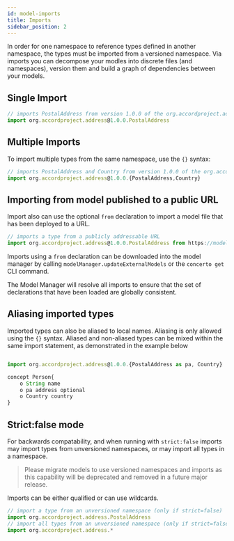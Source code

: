 ```yaml
---
id: model-imports
title: Imports
sidebar_position: 2
---
```


In order for one namespace to reference types defined in another namespace, the types must be imported from a versioned namespace. Via imports you can decompose your modles into discrete files (and namespaces), version them and build a graph of dependencies between your models.

## Single Import

```js
// imports PostalAddress from version 1.0.0 of the org.accordproject.address namespace
import org.accordproject.address@1.0.0.PostalAddress 
```

## Multiple Imports

To import multiple types from the same namespace, use the `{}` syntax:

```js
// imports PostalAddress and Country from version 1.0.0 of the org.accordproject.address namespace
import org.accordproject.address@1.0.0.{PostalAddress,Country} 
```

## Importing from model published to a public URL

Import also can use the optional `from` declaration to import a model file that has been deployed to a URL.

```js
// imports a type from a publicly addressable URL
import org.accordproject.address@1.0.0.PostalAddress from https://models.accordproject.org/address.cto
```

Imports using a `from` declaration can be downloaded into the model manager by calling `modelManager.updateExternalModels` or the `concerto get` CLI command.

The Model Manager will resolve all imports to ensure that the set of declarations that have been loaded are globally consistent. 

## Aliasing imported types

Imported types can also be aliased to local names. Aliasing is only allowed using the `{}` syntax. Aliased and non-aliased types can be mixed within the same import statement, as demonstrated in the example below
```js

import org.accordproject.address@1.0.0.{PostalAddress as pa, Country}

concept Person{
    o String name
    o pa address optional
    o Country country
}
```

## Strict:false mode

For backwards compatability, and when running with `strict:false` imports may import types from unversioned namespaces, or may import all types in a namespace. 

> Please migrate models to use versioned namespaces and imports as this capability will be deprecated and removed in a future major release.

Imports can be either qualified or can use wildcards.

```js
// import a type from an unversioned namespace (only if strict=false)
import org.accordproject.address.PostalAddress
// import all types from an unversioned namespace (only if strict=false)
import org.accordproject.address.*
```

